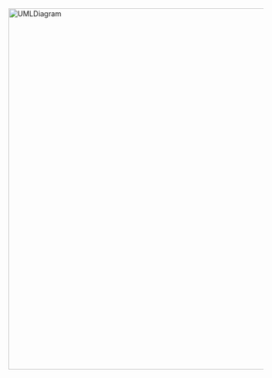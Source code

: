 <img width="716" height="714" alt="UMLDiagram" src="https://github.com/user-attachments/assets/7bbc4258-7c17-44de-8be8-d1a96edb7cfa" />
